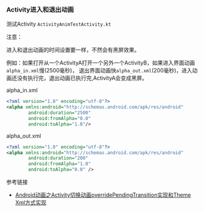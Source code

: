 ### Activity进入和退出动画

测试Activity  `ActivityAnimTestActivity.kt`

注意：

进入和退出动画的时间设置要一样，不然会有黑屏效果。

例如：如果打开从一个ActivityA打开一个另外一个ActivityB，如果进入界面动画`alpha_in.xml`慢(2500毫秒)， 退出界面动画快`alpha_out.xml`(200毫秒)，进入动画还没有执行完，退出动画已执行完,ActivityA会变成黑屏。

alpha_in.xml

```xml
<?xml version="1.0" encoding="utf-8"?>
<alpha xmlns:android="http://schemas.android.com/apk/res/android"
        android:duration="2500"
        android:fromAlpha="0.0"
        android:toAlpha="1.0"/>
```
alpha_out.xml

```xml
<?xml version="1.0" encoding="utf-8"?>
<alpha xmlns:android="http://schemas.android.com/apk/res/android"
        android:duration="200"
        android:fromAlpha="1.0"
        android:toAlpha="0.0" />
```

参考链接

* [Android动画之Activity切换动画overridePendingTransition实现和Theme Xml方式实现](https://blog.csdn.net/u010126792/article/details/85766747)
